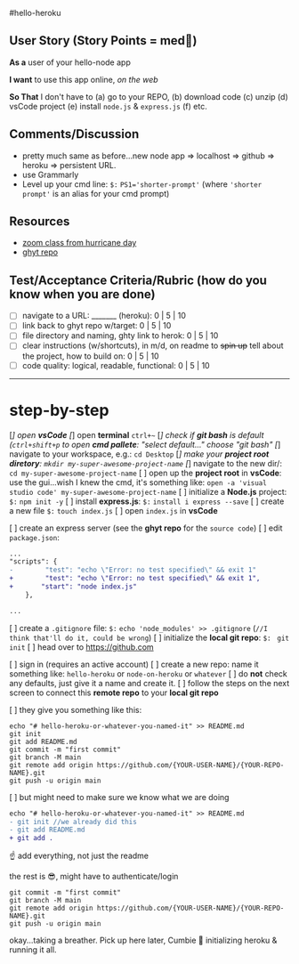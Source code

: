 #hello-heroku

## User Story (Story Points = med👕) 

**As a** user of your hello-node app

**I want** to use this app online, _on the web_

**So That** I don't have to (a) go to your REPO, (b) download code (c) unzip (d) vsCode project (e) install `node.js` & `express.js` (f) etc. 

## Comments/Discussion
- pretty much same as before...new node app => localhost => github => heroku => persistent URL. 
- use Grammarly 
- Level up your cmd line: `$:` `PS1='shorter-prompt'` (where `'shorter prompt'` is an alias for your cmd prompt)

## Resources
- [zoom class from hurricane day](https://una.zoom.us/rec/share/hdLvEpmjxIi5Ffv4VOp7pMumW8c473fVKLWxyJW_mGz4X83P8M7Gf00kM3cOXCQ.RtMy181jXMG1RScW?startTime=1630431327000) 
- [ghyt repo](https://github.com/barrycumbie/hello-heroku)

## Test/Acceptance Criteria/Rubric (how do you know when you are done) 

- [ ] navigate to a URL: _______ (heroku): 0 | 5 | 10
- [ ] link back to ghyt repo w/target: 0 | 5 | 10
- [ ] file directory and naming, ghty link to herok: 0 | 5 | 10 
- [ ] clear instructions (w/shortcuts), in m/d, on readme to <del>spin up</del> tell about the project, how to build on: 0 | 5 | 10 
- [ ] code quality: logical, readable, functional: 0 | 5 | 10  

___________________________________________________________________________________________________________________________________________

# step-by-step
[_]  open **vsCode**
[_]  open **terminal** `ctrl+~` 
  [_]  check if **git bash** is default (`ctrl+shift+p` to open **cmd pallete**: "select default..." choose "git bash"
[_]  navigate to your workspace, e.g.: `cd Desktop`
[_]  make your **project root diretory**: `mkdir my-super-awesome-project-name`
[_]  navigate to the new dir/: `cd my-super-awesome-project-name`
[ ]  open up the **project root** in **vsCode**: use the gui...wish I knew the cmd,
it's something like: `open -a 'visual studio code' my-super-awesome-project-name`
[ ]  initialize a **Node.js** project: `$:` `npm init -y`
[ ]  install **express.js**: `$:` `install i express --save`
[ ]  create a new file `$:` `touch index.js`
[ ]  open `index.js` in **vsCode**
  
  [ ]  create an express server (see the **ghyt repo** for the `source code`)
[ ]  edit `package.json`:

```diff
...
"scripts": {
-        "test": "echo \"Error: no test specified\" && exit 1"
+        "test": "echo \"Error: no test specified\" && exit 1",
+       "start": "node index.js"
    },

...
```

[ ]  create a `.gitignore` file: `$:` `echo 'node_modules' >> .gitignore` (`//I think that'll do it, could be wrong`)
[ ]  initialize the **local git repo**: `$: ` `git init`
[ ]  head over to https://github.com
  
  [ ]  sign in (requires an active account)
  [ ]  create a new repo: name it something like: `hello-heroku` or `node-on-heroku` or `whatever`
  [ ]  do **not** check any defaults, just give it a name and create it.
[ ]  follow the steps on the next screen to connect this **remote repo** to your **local git repo**
  
  [ ]  they give you something like this:

```
echo "# hello-heroku-or-whatever-you-named-it" >> README.md
git init
git add README.md
git commit -m "first commit"
git branch -M main
git remote add origin https://github.com/{YOUR-USER-NAME}/{YOUR-REPO-NAME}.git
git push -u origin main
```

[ ]  but might need to make sure we know what we are doing

```diff
echo "# hello-heroku-or-whatever-you-named-it" >> README.md
- git init //we already did this
- git add README.md
+ git add . 
```

☝️ add everything, not just the readme

the rest is 😎, might have to authenticate/login

```
git commit -m "first commit"
git branch -M main
git remote add origin https://github.com/{YOUR-USER-NAME}/{YOUR-REPO-NAME}.git
git push -u origin main
```

okay...taking a breather. Pick up here later, Cumbie 🦖 initializing heroku & running it all.

